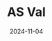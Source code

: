 ---
title: AS Val
date: 2024-11-04

weapon: 
-
    primary: Max Level
    item: Level 42
-
    primary: Military Camo's
    item: 2000 Critical Kills 
-
    primary: Special Camo 1
    item: 30 Parasite kills
-
    primary: Special Camo 2
    item: 300 kills with Dead Wire equipped
-
    primary: Gold Camo
    item: 10 kills rapidly 15 times
-
    primary: Terminus Location
    item: Sea Caves
-
    primary: Uncommon (Green)
    item: 1750
# -
#     primary: Rare (Blue)
#     item: 
# -
#     primary: Epic (Purple)
#     item: 
# -
#     primary: Legendary (Orange)
#     item: 

tags: weaponBuild
---